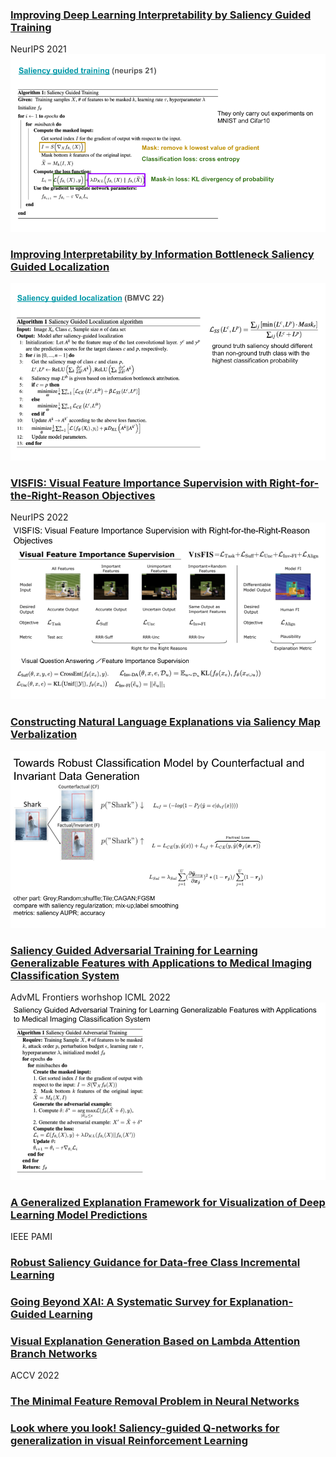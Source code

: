 ### [Improving Deep Learning Interpretability by Saliency Guided Training](https://arxiv.org/pdf/2111.14338.pdf)
NeurIPS 2021
![](figures/SaliencyGuidedTraining.png)

### [Improving Interpretability by Information Bottleneck Saliency Guided Localization](https://bmvc2022.mpi-inf.mpg.de/0605.pdf)
![](figures/SaliencyGuidedLocalization.png)

### [VISFIS: Visual Feature Importance Supervision with Right-for-the-Right-Reason Objectives](https://arxiv.org/pdf/2206.11212.pdf)
NeurIPS 2022
![](figures/visfis.png)

### [Constructing Natural Language Explanations via Saliency Map Verbalization](https://arxiv.org/pdf/2210.07222.pdf)
![](figures/CIDG.png)

### [Saliency Guided Adversarial Training for Learning Generalizable Features with Applications to Medical Imaging Classification System](https://arxiv.org/pdf/2209.04326.pdf)
AdvML Frontiers worhshop ICML 2022
![](figures/SaliencyGuidedAdversarialTraining.png)

### [A Generalized Explanation Framework for Visualization of Deep Learning Model Predictions](https://ieeexplore.ieee.org/stamp/stamp.jsp?arnumber=10034989)
IEEE PAMI

### [Robust Saliency Guidance for Data-free Class Incremental Learning](https://arxiv.org/pdf/2212.08251.pdf)


### [Going Beyond XAI: A Systematic Survey for Explanation-Guided Learning](https://arxiv.org/pdf/2212.03954.pdf)


### [Visual Explanation Generation Based on Lambda Attention Branch Networks](https://openaccess.thecvf.com/content/ACCV2022/papers/Iida_Visual_Explanation_Generation_Based_on_Lambda_Attention_Branch_Networks_ACCV_2022_paper.pdf)
ACCV 2022


### [The Minimal Feature Removal Problem in Neural Networks](https://arxiv.org/pdf/2205.09901.pdf)

### [Look where you look! Saliency-guided Q-networks for generalization in visual Reinforcement Learning](https://arxiv.org/pdf/2209.09203.pdf)

